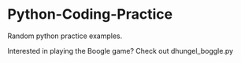 # Python-Coding-Practice

Random python practice examples.

Interested in playing the Boogle game? Check out dhungel_boggle.py 
